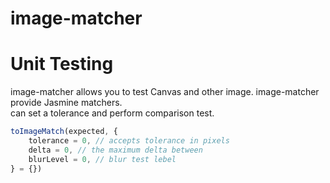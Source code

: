 # image-matcher



# Unit Testing

image-matcher allows you to test Canvas and other image. image-matcher provide Jasmine matchers.  
can set a tolerance and perform comparison test.

```js
toImageMatch(expected, {
	tolerance = 0, // accepts tolerance in pixels
	delta = 0, // the maximum delta between
	blurLevel = 0, // blur test lebel
} = {})
```
